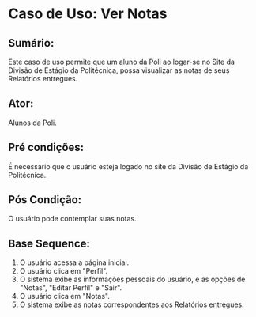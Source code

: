 # Caso de Uso: Ver Notas

## Sumário: 
Este caso de uso permite que um aluno da Poli ao logar-se no Site da Divisão de Estágio da Politécnica, possa visualizar as notas de seus Relatórios entregues.

## Ator:
Alunos da Poli.

## Pré condições:
É necessário que o usuário esteja logado no site da Divisão de Estágio da Politécnica.

## Pós Condição:
O usuário pode contemplar suas notas.

## Base Sequence:
1. O usuário acessa a página inicial.
2. O usuário clica em "Perfil".
3. O sistema exibe as informações pessoais do usuário, e as opções de "Notas", "Editar Perfil" e "Sair".
4. O usuário clica em "Notas".
5. O sistema exibe as notas correspondentes aos Relatórios entregues.
